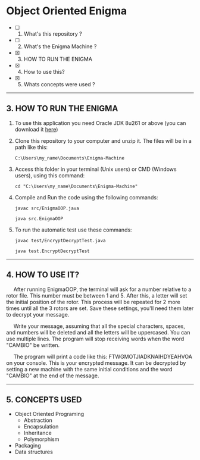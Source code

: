 # Object Oriented Enigma


 - [ ] 1. What's this repository ?
 - [ ] 2. What's the Enigma Machine ?
 - [x] 3. HOW TO RUN THE ENIGMA
 - [x] 4. How to use this?
 - [x] 5. Whats concepts were used ?

---

## 3. HOW TO RUN THE ENIGMA
1. To use this application you need Oracle JDK 8u261 or above (you can download it [here](https://www.oracle.com/java/technologies/javase-downloads.html))

2. Clone this repository to your computer and unzip it. The files will be in a path like this:
    ````
    C:\Users\my_name\Documents\Enigma-Machine
    ````
3. Access this folder in your terminal (Unix users) or CMD (Windows users), using this command:
    ````
    cd "C:\Users\my_name\Documents\Enigma-Machine"
    ```` 
4. Compile and Run the code using the following commands:
   ````
   javac src/EnigmaOOP.java

   java src.EnigmaOOP
   ````  


5. To run the automatic test use these commands:
    ````
    javac test/EncryptDecryptTest.java

    java test.EncryptDecryptTest
    ````

---

## 4. HOW TO USE IT?

&nbsp;&nbsp;&nbsp;&nbsp; After running EnigmaOOP, the terminal will ask for a number relative to a rotor file. This number must be between 1 and 5. After this, a letter will set the initial position of the rotor. This process will be repeated for 2 more times until all the 3 rotors are set. 
Save these settings, you'll need them later to decrypt your message.<br>

&nbsp;&nbsp;&nbsp;&nbsp; Write your message, assuming that all the special characters, spaces, and numbers will be deleted and all the letters will be uppercased. You can use multiple lines. The program will stop receiving words when the word "CAMBIO" be written.<br>

&nbsp;&nbsp;&nbsp;&nbsp; The program will print a code like this: FTWGMOTJIADKNAIHDYEAHVOA on your console. This is your encrypted message. It can be decrypted by setting a new machine with the same initial conditions and the word "CAMBIO" at the end of the message.

---

## 5. CONCEPTS USED
- Object Oriented Programing
  - Abstraction
  - Encapsulation
  - Inheritance
  - Polymorphism
- Packaging
- Data structures

